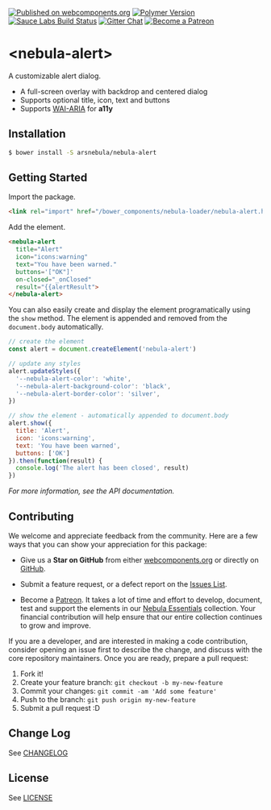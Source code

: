 [![Published on webcomponents.org](https://img.shields.io/badge/webcomponents.org-published-blue.svg)](https://www.webcomponents.org/element/arsnebula/nebula-alert)
[![Polymer Version](https://img.shields.io/badge/polymer-v2-blue.svg)](https://www.polymer-project.org)
[![Sauce Labs Build Status](https://img.shields.io/badge/saucelabs-passing-red.svg)](https://saucelabs.com/beta/builds/49cf66af5a334fb9aad3ba70c659c2bd)
[![Gitter Chat](https://badges.gitter.im/org.png)](https://gitter.im/arsnebula/webcomponents)
[![Become a Patreon](https://img.shields.io/badge/patreon-support_us-orange.svg)](https://www.patreon.com/arsnebula)

# \<nebula-alert\>

A customizable alert dialog.

* A full-screen overlay with backdrop and centered dialog
* Supports optional title, icon, text and buttons
* Supports [WAI-ARIA](https://www.w3.org/TR/wai-aria-practices-1.1/#alert) for **a11y**

## Installation

```sh
$ bower install -S arsnebula/nebula-alert
```

## Getting Started

Import the package.

```html
<link rel="import" href="/bower_components/nebula-loader/nebula-alert.html"> 
```

Add the element.

```html
<nebula-alert
  title="Alert"
  icon="icons:warning"
  text="You have been warned."
  buttons='["OK"]'
  on-closed="_onClosed"
  result="{{alertResult">
</nebula-alert>
```

You can also easily create and display the element programatically using the `show` method. The element is appended and removed from the `document.body` automatically.

```js
// create the element
const alert = document.createElement('nebula-alert')

// update any styles
alert.updateStyles({
  '--nebula-alert-color': 'white',
  '--nebula-alert-background-color': 'black',
  '--nebula-alert-border-color': 'silver',
})

// show the element - automatically appended to document.body
alert.show({
  title: 'Alert',
  icon: 'icons:warning',
  text: 'You have been warned',
  buttons: ['OK']
}).then(function(result) {
  console.log('The alert has been closed', result)
})
```

*For more information, see the API documentation.*

## Contributing

We welcome and appreciate feedback from the community. Here are a few ways that you can show your appreciation for this package:

* Give us a **Star on GitHub** from either [webcomponents.org](https://www.webcomponents.org/element/arsnebula/nebula-element-mixin) or directly on [GitHub](https://github.com/arsnebula/nebula-element-mixin).

* Submit a feature request, or a defect report on the [Issues List](https://www.webcomponents.org/element/arsnebula/nebula-element-mixin/issues).

* Become a [Patreon](https://www.patreon.com/arsnebula). It takes a lot of time and effort to develop, document, test and support the elements in our [Nebula Essentials](https://www.webcomponents.org/collection/arsnebula/nebula-essentials) collection. Your financial contribution will help ensure that our entire collection continues to grow and improve.

If you are a developer, and are interested in making a code contribution, consider opening an issue first to describe the change, and discuss with the core repository maintainers. Once you are ready, prepare a pull request:

1. Fork it!
2. Create your feature branch: `git checkout -b my-new-feature`
3. Commit your changes: `git commit -am 'Add some feature'`
4. Push to the branch: `git push origin my-new-feature`
5. Submit a pull request :D

## Change Log

See [CHANGELOG](/CHANGELOG.md)

## License

See [LICENSE](/LICENSE.md)
